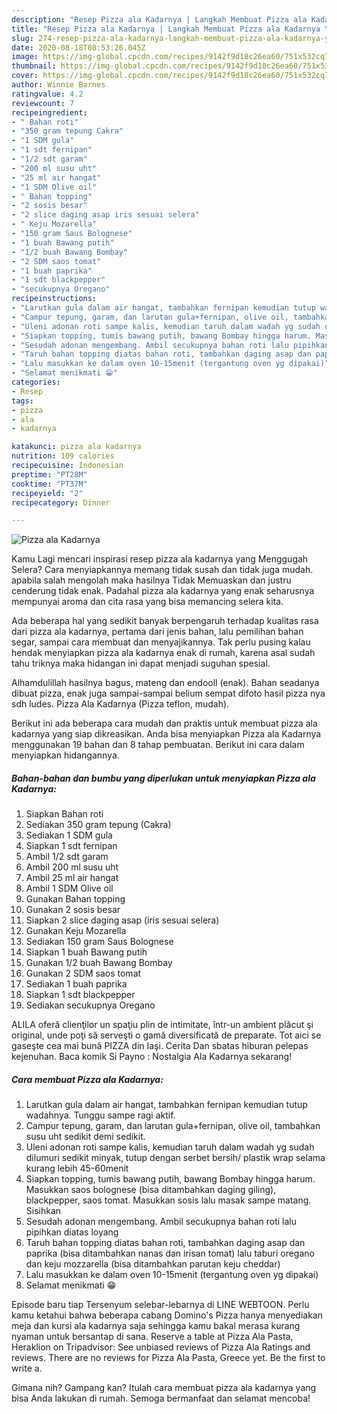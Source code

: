 ```yaml
---
description: "Resep Pizza ala Kadarnya | Langkah Membuat Pizza ala Kadarnya Yang Lezat"
title: "Resep Pizza ala Kadarnya | Langkah Membuat Pizza ala Kadarnya Yang Lezat"
slug: 274-resep-pizza-ala-kadarnya-langkah-membuat-pizza-ala-kadarnya-yang-lezat
date: 2020-08-18T08:53:26.045Z
image: https://img-global.cpcdn.com/recipes/9142f9d18c26ea60/751x532cq70/pizza-ala-kadarnya-foto-resep-utama.jpg
thumbnail: https://img-global.cpcdn.com/recipes/9142f9d18c26ea60/751x532cq70/pizza-ala-kadarnya-foto-resep-utama.jpg
cover: https://img-global.cpcdn.com/recipes/9142f9d18c26ea60/751x532cq70/pizza-ala-kadarnya-foto-resep-utama.jpg
author: Winnie Barnes
ratingvalue: 4.2
reviewcount: 7
recipeingredient:
- " Bahan roti"
- "350 gram tepung Cakra"
- "1 SDM gula"
- "1 sdt fernipan"
- "1/2 sdt garam"
- "200 ml susu uht"
- "25 ml air hangat"
- "1 SDM Olive oil"
- " Bahan topping"
- "2 sosis besar"
- "2 slice daging asap iris sesuai selera"
- " Keju Mozarella"
- "150 gram Saus Bolognese"
- "1 buah Bawang putih"
- "1/2 buah Bawang Bombay"
- "2 SDM saos tomat"
- "1 buah paprika"
- "1 sdt blackpepper"
- "secukupnya Oregano"
recipeinstructions:
- "Larutkan gula dalam air hangat, tambahkan fernipan kemudian tutup wadahnya. Tunggu sampe ragi aktif."
- "Campur tepung, garam, dan larutan gula+fernipan, olive oil, tambahkan susu uht sedikit demi sedikit."
- "Uleni adonan roti sampe kalis, kemudian taruh dalam wadah yg sudah dilumuri sedikit minyak, tutup dengan serbet bersih/ plastik wrap selama kurang lebih 45-60menit"
- "Siapkan topping, tumis bawang putih, bawang Bombay hingga harum. Masukkan saos bolognese (bisa ditambahkan daging giling), blackpepper, saos tomat. Masukkan sosis lalu masak sampe matang. Sisihkan"
- "Sesudah adonan mengembang. Ambil secukupnya bahan roti lalu pipihkan diatas loyang"
- "Taruh bahan topping diatas bahan roti, tambahkan daging asap dan paprika (bisa ditambahkan nanas dan irisan tomat) lalu taburi oregano dan keju mozzarella (bisa ditambahkan parutan keju cheddar)"
- "Lalu masukkan ke dalam oven 10-15menit (tergantung oven yg dipakai)"
- "Selamat menikmati 😁"
categories:
- Resep
tags:
- pizza
- ala
- kadarnya

katakunci: pizza ala kadarnya 
nutrition: 109 calories
recipecuisine: Indonesian
preptime: "PT28M"
cooktime: "PT37M"
recipeyield: "2"
recipecategory: Dinner

---
```



![Pizza ala Kadarnya](https://img-global.cpcdn.com/recipes/9142f9d18c26ea60/751x532cq70/pizza-ala-kadarnya-foto-resep-utama.jpg)

Kamu Lagi mencari inspirasi resep pizza ala kadarnya yang Menggugah Selera? Cara menyiapkannya memang tidak susah dan tidak juga mudah. apabila salah mengolah maka hasilnya Tidak Memuaskan dan justru cenderung tidak enak. Padahal pizza ala kadarnya yang enak seharusnya mempunyai aroma dan cita rasa yang bisa memancing selera kita.

Ada beberapa hal yang sedikit banyak berpengaruh terhadap kualitas rasa dari pizza ala kadarnya, pertama dari jenis bahan, lalu pemilihan bahan segar, sampai cara membuat dan menyajikannya. Tak perlu pusing kalau hendak menyiapkan pizza ala kadarnya enak di rumah, karena asal sudah tahu triknya maka hidangan ini dapat menjadi suguhan spesial.

Alhamdulillah hasilnya bagus, mateng dan endooll (enak). Bahan seadanya dibuat pizza, enak juga sampai-sampai belium sempat difoto hasil pizza nya sdh ludes. Pizza Ala Kadarnya (Pizza teflon, mudah).


Berikut ini ada beberapa cara mudah dan praktis untuk membuat pizza ala kadarnya yang siap dikreasikan. Anda bisa menyiapkan Pizza ala Kadarnya menggunakan 19 bahan dan 8 tahap pembuatan. Berikut ini cara dalam menyiapkan hidangannya.

<!--inarticleads1-->

##### Bahan-bahan dan bumbu yang diperlukan untuk menyiapkan Pizza ala Kadarnya:

1. Siapkan  Bahan roti
1. Sediakan 350 gram tepung (Cakra)
1. Sediakan 1 SDM gula
1. Siapkan 1 sdt fernipan
1. Ambil 1/2 sdt garam
1. Ambil 200 ml susu uht
1. Ambil 25 ml air hangat
1. Ambil 1 SDM Olive oil
1. Gunakan  Bahan topping
1. Gunakan 2 sosis besar
1. Siapkan 2 slice daging asap (iris sesuai selera)
1. Gunakan  Keju Mozarella
1. Sediakan 150 gram Saus Bolognese
1. Siapkan 1 buah Bawang putih
1. Gunakan 1/2 buah Bawang Bombay
1. Gunakan 2 SDM saos tomat
1. Sediakan 1 buah paprika
1. Siapkan 1 sdt blackpepper
1. Sediakan secukupnya Oregano


ALILA oferă clienţilor un spaţiu plin de intimitate, într-un ambient plăcut şi original, unde poţi să serveşti o gamă diversificată de preparate. Tot aici se gaseşte cea mai bună PIZZA din Iaşi. Cerita Dan sbatas hiburan pelepas kejenuhan. Baca komik Si Payno : Nostalgia Ala Kadarnya sekarang! 

<!--inarticleads2-->

##### Cara membuat Pizza ala Kadarnya:

1. Larutkan gula dalam air hangat, tambahkan fernipan kemudian tutup wadahnya. Tunggu sampe ragi aktif.
1. Campur tepung, garam, dan larutan gula+fernipan, olive oil, tambahkan susu uht sedikit demi sedikit.
1. Uleni adonan roti sampe kalis, kemudian taruh dalam wadah yg sudah dilumuri sedikit minyak, tutup dengan serbet bersih/ plastik wrap selama kurang lebih 45-60menit
1. Siapkan topping, tumis bawang putih, bawang Bombay hingga harum. Masukkan saos bolognese (bisa ditambahkan daging giling), blackpepper, saos tomat. Masukkan sosis lalu masak sampe matang. Sisihkan
1. Sesudah adonan mengembang. Ambil secukupnya bahan roti lalu pipihkan diatas loyang
1. Taruh bahan topping diatas bahan roti, tambahkan daging asap dan paprika (bisa ditambahkan nanas dan irisan tomat) lalu taburi oregano dan keju mozzarella (bisa ditambahkan parutan keju cheddar)
1. Lalu masukkan ke dalam oven 10-15menit (tergantung oven yg dipakai)
1. Selamat menikmati 😁


Episode baru tiap Tersenyum selebar-lebarnya di LINE WEBTOON. Perlu kamu ketahui bahwa beberapa cabang Domino&#39;s Pizza hanya menyediakan meja dan kursi ala kadarnya saja sehingga kamu bakal merasa kurang nyaman untuk bersantap di sana. Reserve a table at Pizza Ala Pasta, Heraklion on Tripadvisor: See unbiased reviews of Pizza Ala Ratings and reviews. There are no reviews for Pizza Ala Pasta, Greece yet. Be the first to write a. 

Gimana nih? Gampang kan? Itulah cara membuat pizza ala kadarnya yang bisa Anda lakukan di rumah. Semoga bermanfaat dan selamat mencoba!
